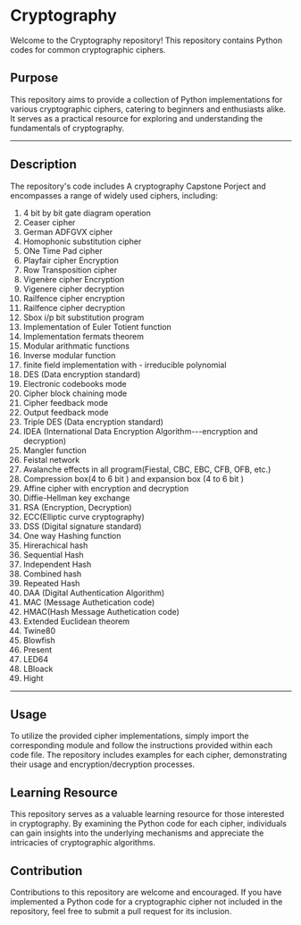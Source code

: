 # Cryptography
Welcome to the Cryptography repository! This repository contains Python codes for common cryptographic ciphers.

<h2>Purpose</h2>
This repository aims to provide a collection of Python implementations for various cryptographic ciphers, catering to beginners and enthusiasts alike. It serves as a practical resource for exploring and understanding the fundamentals of cryptography.
<hr>
<h2>Description</h2>
The repository's code includes A cryptography Capstone Porject and 
encompasses a range of widely used ciphers, including:

1. 4 bit by bit gate diagram operation 
2. Ceaser cipher
3. German ADFGVX cipher 
4. Homophonic substitution cipher
5. ONe Time Pad cipher 
6. Playfair cipher Encryption
7. Row Transposition cipher
8. Vigenère cipher Encryption
9. Vigenere cipher decryption
10. Railfence cipher encryption
11. Railfence cipher decryption
12. Sbox i/p bit substitution program 
13. Implementation of Euler Totient function 
14. Implementation fermats theorem
15. Modular arithmatic functions 
16. Inverse modular function
17. finite field implementation with - irreducible polynomial
18. DES (Data encryption standard)
19. Electronic codebooks mode
20. Cipher block chaining mode
21. Cipher feedback mode
22. Output feedback mode
23. Triple DES (Data encryption standard)
24. IDEA (International Data Encryption Algorithm---encryption and decryption)
25. Mangler function
26. Feistal network 
27. Avalanche effects in all program(Fiestal, CBC, EBC, CFB, OFB, etc.)
28. Compression box(4 to 6 bit ) and expansion box (4 to 6 bit )
29. Affine cipher with encryption and decryption
30. Diffie-Hellman key exchange 
31. RSA (Encryption, Decryption)
32. ECC(Elliptic curve cryptography) 
33. DSS (Digital signature standard)
34. One way Hashing function 
35. Hirerachical hash
36. Sequential Hash
37. Independent Hash
38. Combined hash
39. Repeated Hash
40. DAA (Digital Authentication Algorithm) 
41. MAC (Message Authetication code)
42. HMAC(Hash Message Authetication code)
43. Extended Euclidean theorem
44. Twine80
45. Blowfish
46. Present
47. LED64
48. LBloack
49. Hight
<hr>
<h2>Usage</h2>
To utilize the provided cipher implementations, simply import the corresponding module and follow the instructions provided within each code file. The repository includes examples for each cipher, demonstrating their usage and encryption/decryption processes.

<h2>Learning Resource</h2>
This repository serves as a valuable learning resource for those interested in cryptography. By examining the Python code for each cipher, individuals can gain insights into the underlying mechanisms and appreciate the intricacies of cryptographic algorithms.

<h2>Contribution</h2>
Contributions to this repository are welcome and encouraged. If you have implemented a Python code for a cryptographic cipher not included in the repository, feel free to submit a pull request for its inclusion.
